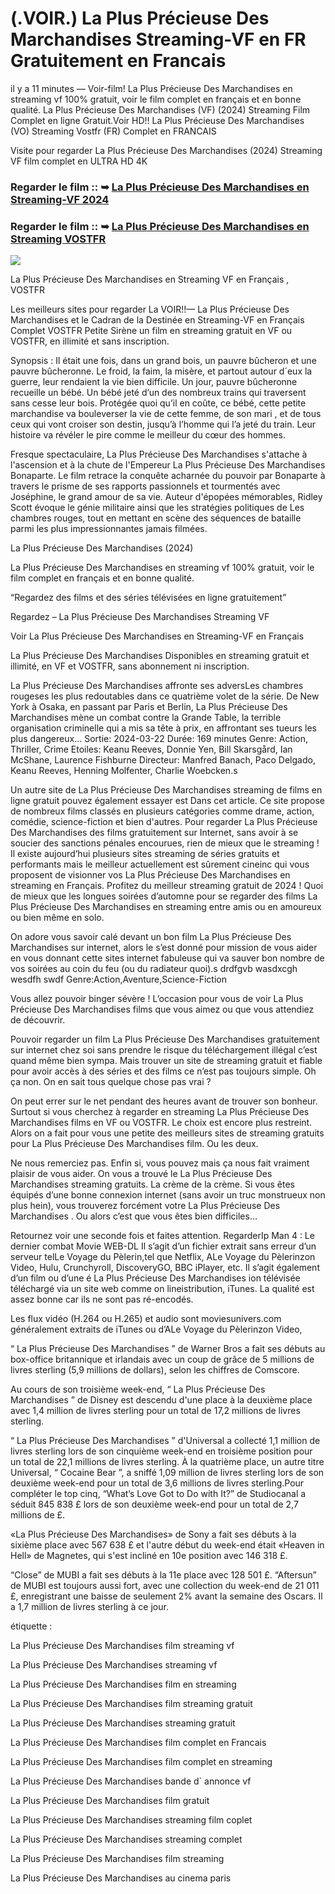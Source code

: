 # (.VOIR.) La Plus Précieuse Des Marchandises Streaming-VF en FR Gratuitement en Francais

il y a 11 minutes — Voir-film! La Plus Précieuse Des Marchandises en streaming vf 100% gratuit, voir le film complet en français et en bonne qualité. La Plus Précieuse Des Marchandises (VF) (2024) Streaming Film Complet en ligne Gratuit.Voir HD!! La Plus Précieuse Des Marchandises (VO) Streaming Vostfr (FR) Complet en FRANCAIS

Visite pour regarder La Plus Précieuse Des Marchandises (2024) Streaming VF film complet en ULTRA HD 4K

### Regarder le film :: ➥ [La Plus Précieuse Des Marchandises en Streaming-VF 2024](https://t.co/3HUiStRu2r)

### Regarder le film :: ➥ [La Plus Précieuse Des Marchandises en Streaming VOSTFR](https://t.co/3HUiStRu2r)

<p dir="auto"><a href="https://t.co/3HUiStRu2r" title="PLAY NOW" rel="nofollow"><img src="https://i.imgur.com/jhNGoEt.gif" style="max-width: 100%;"></a></p>

La Plus Précieuse Des Marchandises en Streaming VF en Français , VOSTFR

Les meilleurs sites pour regarder La VOIR!!— La Plus Précieuse Des Marchandises et le Cadran de la Destinée en Streaming-VF en Français Complet VOSTFR Petite Sirène un film en streaming gratuit en VF ou VOSTFR, en illimité et sans inscription.

Synopsis : Il était une fois, dans un grand bois, un pauvre bûcheron et une pauvre bûcheronne. Le froid, la faim, la misère, et partout autour d´eux la guerre, leur rendaient la vie bien difficile. Un jour, pauvre bûcheronne recueille un bébé. Un bébé jeté d’un des nombreux trains qui traversent sans cesse leur bois. Protégée quoi qu’il en coûte, ce bébé, cette petite marchandise va bouleverser la vie de cette femme, de son mari , et de tous ceux qui vont croiser son destin, jusqu’à l’homme qui l’a jeté du train. Leur histoire va révéler le pire comme le meilleur du cœur des hommes.

Fresque spectaculaire, La Plus Précieuse Des Marchandises s'attache à l'ascension et à la chute de l'Empereur La Plus Précieuse Des Marchandises Bonaparte. Le film retrace la conquête acharnée du pouvoir par Bonaparte à travers le prisme de ses rapports passionnels et tourmentés avec Joséphine, le grand amour de sa vie. Auteur d'épopées mémorables, Ridley Scott évoque le génie militaire ainsi que les stratégies politiques de Les chambres rouges, tout en mettant en scène des séquences de bataille parmi les plus impressionnantes jamais filmées.

La Plus Précieuse Des Marchandises (2024)

La Plus Précieuse Des Marchandises en streaming vf 100% gratuit, voir le film complet en français et en bonne qualité.

“Regardez des films et des séries télévisées en ligne gratuitement”

Regardez – La Plus Précieuse Des Marchandises Streaming VF

Voir La Plus Précieuse Des Marchandises en Streaming-VF en Français

La Plus Précieuse Des Marchandises Disponibles en streaming gratuit et illimité, en VF et VOSTFR, sans abonnement ni inscription.

La Plus Précieuse Des Marchandises affronte ses adversLes chambres rougeses les plus redoutables dans ce quatrième volet de la série. De New York à Osaka, en passant par Paris et Berlin, La Plus Précieuse Des Marchandises mène un combat contre la Grande Table, la terrible organisation criminelle qui a mis sa tête à prix, en affrontant ses tueurs les plus dangereux... Sortie: 2024-03-22 Durée: 169 minutes Genre: Action, Thriller, Crime Etoiles: Keanu Reeves, Donnie Yen, Bill Skarsgård, Ian McShane, Laurence Fishburne Directeur: Manfred Banach, Paco Delgado, Keanu Reeves, Henning Molfenter, Charlie Woebcken.s

Un autre site de La Plus Précieuse Des Marchandises streaming de films en ligne gratuit pouvez également essayer est Dans cet article. Ce site propose de nombreux films classés en plusieurs catégories comme drame, action, comédie, science-fiction et bien d'autres. Pour regarder La Plus Précieuse Des Marchandises des films gratuitement sur Internet, sans avoir à se soucier des sanctions pénales encourues, rien de mieux que le streaming ! Il existe aujourd’hui plusieurs sites streaming de séries gratuits et performants mais le meilleur actuellement est sûrement cineinc qui vous proposent de visionner vos La Plus Précieuse Des Marchandises en streaming en Français. Profitez du meilleur streaming gratuit de 2024 ! Quoi de mieux que les longues soirées d’automne pour se regarder des films La Plus Précieuse Des Marchandises en streaming entre amis ou en amoureux ou bien même en solo.

On adore vous savoir calé devant un bon film La Plus Précieuse Des Marchandises sur internet, alors le s’est donné pour mission de vous aider en vous donnant cette sites internet fabuleuse qui va sauver bon nombre de vos soirées au coin du feu (ou du radiateur quoi).s drdfgvb wasdxcgh wesdfh swdf Genre:Action,Aventure,Science-Fiction

Vous allez pouvoir binger sévère ! L’occasion pour vous de voir La Plus Précieuse Des Marchandises films que vous aimez ou que vous attendiez de découvrir.

Pouvoir regarder un film La Plus Précieuse Des Marchandises gratuitement sur internet chez soi sans prendre le risque du téléchargement illégal c’est quand même bien sympa. Mais trouver un site de streaming gratuit et fiable pour avoir accès à des séries et des films ce n’est pas toujours simple. Oh ça non. On en sait tous quelque chose pas vrai ?

On peut errer sur le net pendant des heures avant de trouver son bonheur. Surtout si vous cherchez à regarder en streaming La Plus Précieuse Des Marchandises films en VF ou VOSTFR. Le choix est encore plus restreint. Alors on a fait pour vous une petite des meilleurs sites de streaming gratuits pour La Plus Précieuse Des Marchandises film. Ou les deux.

Ne nous remerciez pas. Enfin si, vous pouvez mais ça nous fait vraiment plaisir de vous aider. On vous a trouvé le La Plus Précieuse Des Marchandises streaming gratuits. La crème de la crème. Si vous êtes équipés d’une bonne connexion internet (sans avoir un truc monstrueux non plus hein), vous trouverez forcément votre La Plus Précieuse Des Marchandises . Ou alors c’est que vous êtes bien difficiles…

Retournez voir une seconde fois et faites attention. RegarderIp Man 4 : Le dernier combat Movie WEB-DL Il s’agit d’un fichier extrait sans erreur d’un serveur telLe Voyage du Pèlerin,tel que Netflix, ALe Voyage du Pèlerinzon Video, Hulu, Crunchyroll, DiscoveryGO, BBC iPlayer, etc. Il s’agit également d’un film ou d’une é La Plus Précieuse Des Marchandises ion télévisée téléchargé via un site web comme on lineistribution, iTunes. La qualité est assez bonne car ils ne sont pas ré-encodés.

Les flux vidéo (H.264 ou H.265) et audio sont moviesunivers.com généralement extraits de iTunes ou d’ALe Voyage du Pèlerinzon Video,

“ La Plus Précieuse Des Marchandises ” de Warner Bros a fait ses débuts au box-office britannique et irlandais avec un coup de grâce de 5 millions de livres sterling (5,9 millions de dollars), selon les chiffres de Comscore.

Au cours de son troisième week-end, “ La Plus Précieuse Des Marchandises ” de Disney est descendu d'une place à la deuxième place avec 1,4 million de livres sterling pour un total de 17,2 millions de livres sterling.

“ La Plus Précieuse Des Marchandises ” d'Universal a collecté 1,1 million de livres sterling lors de son cinquième week-end en troisième position pour un total de 22,1 millions de livres sterling. À la quatrième place, un autre titre Universal, “ Cocaine Bear ”, a sniffé 1,09 million de livres sterling lors de son deuxième week-end pour un total de 3,6 millions de livres sterling.Pour compléter le top cinq, “What’s Love Got to Do with It?” de Studiocanal a séduit 845 838 £ lors de son deuxième week-end pour un total de 2,7 millions de £.

«La Plus Précieuse Des Marchandises» de Sony a fait ses débuts à la sixième place avec 567 638 £ et l'autre début du week-end était «Heaven in Hell» de Magnetes, qui s'est incliné en 10e position avec 146 318 £.

“Close” de MUBI a fait ses débuts à la 11e place avec 128 501 £. “Aftersun” de MUBI est toujours aussi fort, avec une collection du week-end de 21 011 £, enregistrant une baisse de seulement 2% avant la semaine des Oscars. Il a 1,7 million de livres sterling à ce jour.

étiquette :

La Plus Précieuse Des Marchandises film streaming vf

La Plus Précieuse Des Marchandises streaming vf

La Plus Précieuse Des Marchandises film en streaming

La Plus Précieuse Des Marchandises film streaming gratuit

La Plus Précieuse Des Marchandises streaming gratuit

La Plus Précieuse Des Marchandises film complet en Francais

La Plus Précieuse Des Marchandises film complet en streaming

La Plus Précieuse Des Marchandises bande d` annonce vf

La Plus Précieuse Des Marchandises film gratuit

La Plus Précieuse Des Marchandises streaming film coplet

La Plus Précieuse Des Marchandises streaming complet

La Plus Précieuse Des Marchandises film streaming

La Plus Précieuse Des Marchandises au cinema paris

